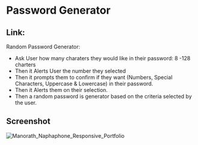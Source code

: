 # Password Generator

## Link: 

Random Password Generator:

   * Ask User how many charaters they would like in their password: 8 -128 charters
   * Then it Alerts User the number they selected
   * Then it prompts them to confirm if they want (Numbers, Special Characters, Uppercase & Lowercase) in their password. 
   * Then it Alerts them on their selection.
   * Then a random password is generator based on the criteria selected by the user. 

## Screenshot

![Manorath_Naphaphone_Responsive_Portfolio](https://gifs.com/gif/password-generator-p84RrQ)


